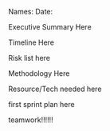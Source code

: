 Names:
Date:

Executive Summary Here

Timeline Here

Risk list here

Methodology Here

Resource/Tech needed here

first sprint plan here

teamwork!!!!!!
